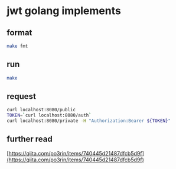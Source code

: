 # jwt golang implements

## format

```sh
make fmt
```

## run

```sh
make
```

## request

```sh
curl localhost:8080/public
TOKEN=`curl localhost:8080/auth`
curl localhost:8080/private -H "Authorization:Bearer ${TOKEN}"
```

## further read
[https://qiita.com/po3rin/items/740445d21487dfcb5d9f](https://qiita.com/po3rin/items/740445d21487dfcb5d9f)
